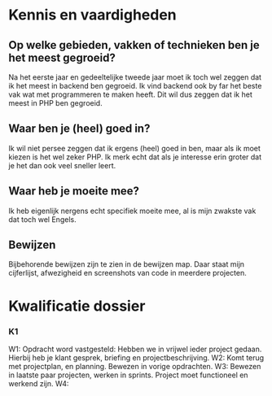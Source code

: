# Kennis en vaardigheden

## Op welke gebieden, vakken of technieken ben je het meest gegroeid?

Na het eerste jaar en gedeeltelijke tweede jaar moet ik toch wel zeggen dat ik het meest in backend ben 
gegroeid. Ik vind backend ook by far het beste vak wat met programmeren te maken heeft. Dit wil dus zeggen
dat ik het meest in PHP ben gegroeid.

## Waar ben je (heel) goed in?

Ik wil niet persee zeggen dat ik ergens (heel) goed in ben, maar als ik moet kiezen is het wel zeker PHP. Ik merk echt
dat als je interesse erin groter dat je het dan ook veel sneller leert. 

## Waar heb je moeite mee?

Ik heb eigenlijk nergens echt specifiek moeite mee, al is mijn zwakste vak dat toch wel Engels.

## Bewijzen

Bijbehorende bewijzen zijn te zien in de bewijzen map. Daar staat mijn cijferlijst, afwezigheid en screenshots van code in meerdere
projecten.

# Kwalificatie dossier

### K1
W1: Opdracht word vastgesteld: Hebben we in vrijwel ieder project gedaan. Hierbij heb je klant gesprek, briefing en projectbeschrijving.
W2: Komt terug met projectplan, en planning. Bewezen in vorige opdrachten.
W3: Bewezen in laatste paar projecten, werken in sprints. Project moet functioneel en werkend zijn.
W4: 
